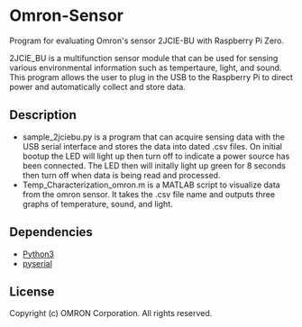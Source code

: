 # Omron-Sensor
Program for evaluating Omron's sensor 2JCIE-BU with Raspberry Pi Zero. 

2JCIE_BU is a multifunction sensor module that can be used for sensing various environmental information such as tempertaure, light, and sound. This program allows the user to plug in the USB to the Raspberry Pi to direct power and automatically collect and store data. 

## Description
* sample_2jciebu.py is a program that can acquire sensing data with the USB serial interface and stores the data into dated .csv files. On initial bootup the LED will light up then turn off to indicate a power source has been connected. The LED then will initally light up green for 8 seconds then turn off when data is being read and processed.
* Temp_Characterization_omron.m is a MATLAB script to visualize data from the omron sensor. It takes the .csv file name and outputs three graphs of temperature, sound, and light. 

## Dependencies
* [Python3](https://www.python.org/)
* [pyserial](https://pythonhosted.org/pyserial/pyserial.html#installation)
## License
Copyright (c) OMRON Corporation. All rights reserved.
